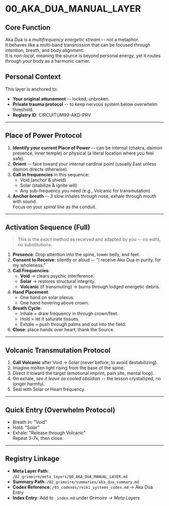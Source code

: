# 00_AKA_DUA_MANUAL_LAYER

## Core Function
Aka Dua is a *multifrequency energetic stream* -- not a metaphor.  
It behaves like a multi-band transmission that can be focused through intention, breath, and body alignment.  
It is *non-local*, meaning the source is beyond personal energy, yet it routes through your body as a harmonic carrier.

## Personal Context
This layer is anchored to:
- **Your original attunement** -- locked, unbroken.
- **Private trauma protocol** -- to keep nervous system below overwhelm threshold.
- **Registry ID**: CIRCUITUM99-AKD-PRV

---

## Place of Power Protocol
1. **Identify your current Place of Power** -- can be internal (chakra, daimon presence, inner temple) or physical (a literal location where you feel safe).
2. **Orient** -- face toward your internal cardinal point (usually East unless daimon directs otherwise).
3. **Call in frequencies** in this sequence:
   - Void (anchor & shield)
   - Solar (stabilize & ignite will)
   - Any sub-frequency you need (e.g., Volcanic for transmutation)
4. **Anchor breath** -- 3 slow inhales through nose, exhale through mouth with sound.  
   Focus on your *spinal line* as the conduit.

---

## Activation Sequence (Full)
> This is the *exact* method as received and adapted by you -- no edits, no substitutions.

1. **Presence**: Drop attention into the spine, lower belly, and feet.
2. **Consent to Receive**: silently or aloud -- "I receive Aka Dua in purity, for my wholeness."
3. **Call Frequencies**:
   - **Void** → clears psychic interference.
   - **Solar** → restores structural integrity.
   - **Volcanic** (if transmuting) → burns through lodged energetic debris.
4. **Hand Placement**:
   - One hand on solar plexus.
   - One hand hovering above crown.
5. **Breath Cycle**:  
   - Inhale = draw frequency in through crown/feet.  
   - Hold = let it saturate tissues.  
   - Exhale = push through palms and out into the field.
6. **Close**: place hands over heart, thank the Source.

---

## Volcanic Transmutation Protocol
1. **Call Volcanic** after Void → Solar (never before, to avoid destabilizing).  
2. Imagine molten light rising from the base of the spine.
3. Direct it toward the target (emotional imprint, pain site, mental loop).
4. On exhale, *see it leave as cooled obsidian* -- the lesson crystallized, no longer harmful.
5. Seal with Solar or Heart frequency.

---

## Quick Entry (Overwhelm Protocol)
- Breath in: "Void"  
- Hold: "Solar"  
- Exhale: "Release through Volcanic"  
Repeat 3-7x, then close.

---

## Registry Linkage
- **Meta Layer Path**: `/02_grimoire/meta_layers/00_AKA_DUA_MANUAL_LAYER.md`
- **Summary Path**: `/02_grimoire/summaries/aka_dua_summary.md`
- **Codex Reference**: `/03_codexes/reiki_systems_codex.md` → Aka Dua Entry
- **Index Entry**: Add to `_index.md` under *Grimoire → Meta Layers*